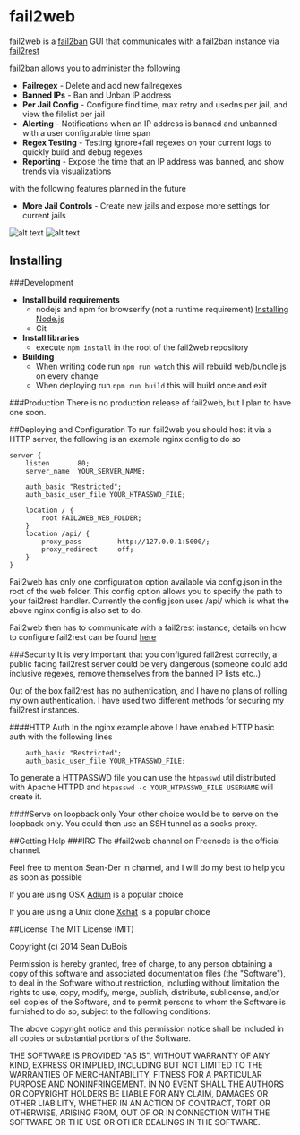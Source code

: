 # fail2web

fail2web is a [fail2ban](http://www.fail2ban.org) GUI that communicates with a fail2ban instance via [fail2rest](https://github.com/Sean-Der/fail2rest)

fail2ban allows you to administer the following

* **Failregex** - Delete and add new failregexes
* **Banned IPs** - Ban and Unban IP address
* **Per Jail Config** - Configure find time, max retry and usedns per jail, and view the filelist per jail
* **Alerting** - Notifications when an IP address is banned and unbanned with a user configurable time span
* **Regex Testing** - Testing ignore+fail regexes on your current logs to quickly build and debug regexes
* **Reporting** - Expose the time that an IP address was banned, and show trends via visualizations

with the following features planned in the future

* **More Jail Controls** - Create new jails and expose more settings for current jails

![alt text](http://i.imgur.com/Duy0aKM.gif "fail2web Demo")
![alt text](http://i.imgur.com/vDKYnql.gif "fail2web Demo2")


## Installing
###Development

* **Install build requirements**
    * nodejs and npm for browserify (not a runtime requirement) [Installing Node.js](https://github.com/joyent/node/wiki/Installing-Node.js-via-package-manager)
    * Git
* **Install libraries**
    * execute `npm install` in the root of the fail2web repository
* **Building**
    * When writing code run `npm run watch` this will rebuild web/bundle.js on every change
    * When deploying run `npm run build` this will build once and exit

###Production
There is no production release of fail2web, but I plan to have one soon.

##Deploying and Configuration
To run fail2web you should host it via a HTTP server, the following is an example nginx config to do so

    server {
        listen       80;
        server_name  YOUR_SERVER_NAME;

        auth_basic "Restricted";
        auth_basic_user_file YOUR_HTPASSWD_FILE;

        location / {
            root FAIL2WEB_WEB_FOLDER;
        }
        location /api/ {
            proxy_pass         http://127.0.0.1:5000/;
            proxy_redirect     off;
        }
    }

Fail2web has only one configuration option available via config.json in the root of the web folder.
This config option allows you to specify the path to your fail2rest handler. Currently the config.json uses /api/
which is what the above nginx config is also set to do.

Fail2web then has to communicate with a fail2rest instance, details on how to configure fail2rest can be found [here](https://github.com/Sean-Der/fail2rest)

###Security
It is very important that you configured fail2rest correctly, a public facing fail2rest server could be very dangerous
(someone could add inclusive regexes, remove themselves from the banned IP lists etc..)

Out of the box fail2rest has no authentication, and I have no plans of rolling my own authentication. I have used two different methods
for securing my fail2rest instances.

####HTTP Auth
In the nginx example above I have enabled HTTP basic auth with the following lines

        auth_basic "Restricted";
        auth_basic_user_file YOUR_HTPASSWD_FILE;

To generate a HTTPASSWD file you can use the `htpasswd` util distributed with Apache HTTPD
and `htpasswd -c YOUR_HTPASSWD_FILE USERNAME` will create it.

####Serve on loopback only
Your other choice would be to serve on the loopback only. You could then use an
SSH tunnel as a socks proxy.

##Getting Help
###IRC
The #fail2web channel on Freenode is the official channel.

Feel free to mention Sean-Der in channel, and I will do my best to help you as soon as possible

If you are using OSX [Adium](https://www.sweetprocess.com/procedures/298/connect-to-irc-channel-with-adium/#.U8Puho1dXR0) is a popular choice

If you are using a Unix clone [Xchat](https://help.ubuntu.com/community/XChatHowto) is a popular choice

##License
The MIT License (MIT)

Copyright (c) 2014 Sean DuBois

Permission is hereby granted, free of charge, to any person obtaining a copy
of this software and associated documentation files (the "Software"), to deal
in the Software without restriction, including without limitation the rights
to use, copy, modify, merge, publish, distribute, sublicense, and/or sell
copies of the Software, and to permit persons to whom the Software is
furnished to do so, subject to the following conditions:

The above copyright notice and this permission notice shall be included in
all copies or substantial portions of the Software.

THE SOFTWARE IS PROVIDED "AS IS", WITHOUT WARRANTY OF ANY KIND, EXPRESS OR
IMPLIED, INCLUDING BUT NOT LIMITED TO THE WARRANTIES OF MERCHANTABILITY,
FITNESS FOR A PARTICULAR PURPOSE AND NONINFRINGEMENT. IN NO EVENT SHALL THE
AUTHORS OR COPYRIGHT HOLDERS BE LIABLE FOR ANY CLAIM, DAMAGES OR OTHER
LIABILITY, WHETHER IN AN ACTION OF CONTRACT, TORT OR OTHERWISE, ARISING FROM,
OUT OF OR IN CONNECTION WITH THE SOFTWARE OR THE USE OR OTHER DEALINGS IN
THE SOFTWARE.
